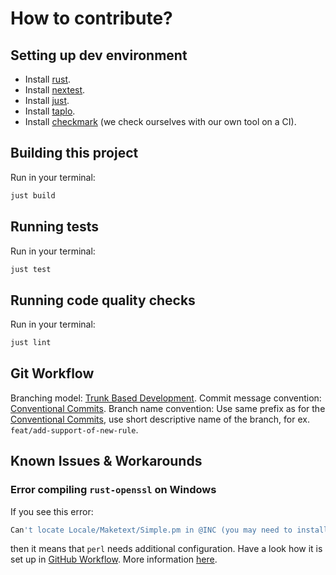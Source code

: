 # How to contribute?

## Setting up dev environment

- Install [rust](https://rustup.rs).
- Install [nextest](https://nexte.st/docs/installation/from-source/).
- Install [just](https://github.com/casey/just).
- Install [taplo](https://taplo.tamasfe.dev/cli/installation/cargo.html).
- Install [checkmark](../#installation) (we check ourselves with our own tool on a CI).

## Building this project

Run in your terminal:

```sh
just build
```

## Running tests

Run in your terminal:

```sh
just test
```

## Running code quality checks

Run in your terminal:

```sh
just lint
```

## Git Workflow

Branching model: [Trunk Based Development](https://trunkbaseddevelopment.com).
Commit message convention: [Conventional Commits](https://www.conventionalcommits.org/en/v1.0.0/).
Branch name convention: Use same prefix as for the [Conventional Commits](https://www.conventionalcommits.org/en/v1.0.0/), use short descriptive name of the branch, for ex. `feat/add-support-of-new-rule`.

## Known Issues & Workarounds

### Error compiling `rust-openssl` on Windows

If you see this error:

```sh
Can't locate Locale/Maketext/Simple.pm in @INC (you may need to install the Locale::Maketext::Simple module)
```

then it means that `perl` needs additional configuration. Have a look how it is set up in [GitHub Workflow](../.github/workflows/pr.yml). More information [here](https://github.com/sfackler/rust-openssl/issues/2149#issuecomment-2014064057).
